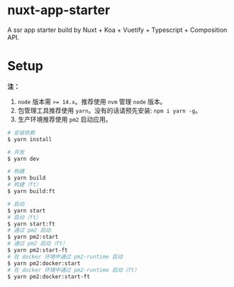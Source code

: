 # nuxt-app-starter
A ssr app starter build by Nuxt + Koa + Vuetify + Typescript + Composition API.

# Setup

**注：** 

1. `node` 版本需 `>= 14.x`。推荐使用 `nvm` 管理 `node` 版本。
2. 包管理工具推荐使用 `yarn`。没有的话请预先安装: `npm i yarn -g`。
3. 生产环境推荐使用 `pm2` 启动应用。

``` zsh
# 安装依赖
$ yarn install

# 开发
$ yarn dev

# 构建
$ yarn build
# 构建（ft）
$ yarn build:ft

# 启动
$ yarn start
# 启动（ft）
$ yarn start:ft
# 通过 pm2 启动
$ yarn pm2:start
# 通过 pm2 启动（ft）
$ yarn pm2:start-ft
# 在 docker 环境中通过 pm2-runtime 启动
$ yarn pm2:docker:start
# 在 docker 环境中通过 pm2-runtime 启动（ft）
$ yarn pm2:docker:start-ft

```


